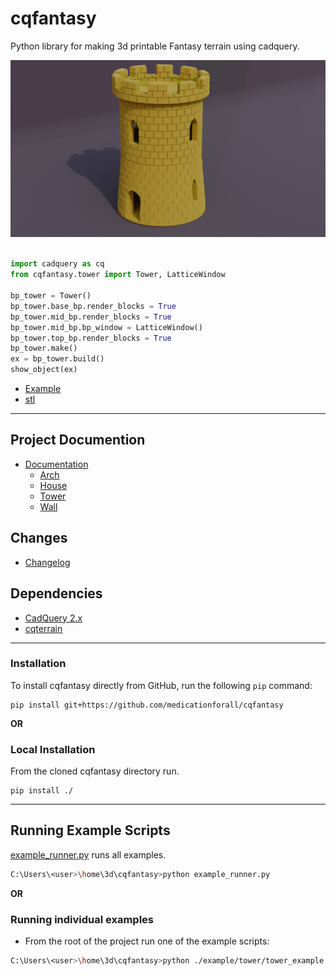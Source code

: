 # cqfantasy
Python library for making 3d printable Fantasy terrain using cadquery.

![](./documentation/image/cover.png)<br /><br />

``` python
import cadquery as cq
from cqfantasy.tower import Tower, LatticeWindow

bp_tower = Tower()
bp_tower.base_bp.render_blocks = True
bp_tower.mid_bp.render_blocks = True
bp_tower.mid_bp.bp_window = LatticeWindow()
bp_tower.top_bp.render_blocks = True
bp_tower.make()
ex = bp_tower.build()
show_object(ex)
```

* [Example](./example/tower/tower_example.py)
* [stl](./stl/tower_example.stl)

---

## Project Documention
* [Documentation](documentation/documentation.md)
    * [Arch](documentation/arch.md)
    * [House](documentation/house.md)
	* [Tower](documentation/tower.md)
    * [Wall](documentation/wall.md)

## Changes
* [Changelog](./changes.md)

## Dependencies
* [CadQuery 2.x](https://github.com/CadQuery/cadquery)
* [cqterrain](https://github.com/medicationforall/cqterrain)

---

### Installation
To install cqfantasy directly from GitHub, run the following `pip` command:

	pip install git+https://github.com/medicationforall/cqfantasy

**OR**

### Local Installation
From the cloned cqfantasy directory run.

	pip install ./

---

## Running Example Scripts
[example_runner.py](example_runner.py) runs all examples.

``` bash
C:\Users\<user>\home\3d\cqfantasy>python example_runner.py
```

**OR**

### Running individual examples
* From the root of the project run one of the example scripts:
  
``` bash
C:\Users\<user>\home\3d\cqfantasy>python ./example/tower/tower_example.py
```
